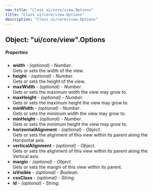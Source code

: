 ```yaml
---
nav-title: "Class ui/core/view.Options"
title: "Class ui/core/view.Options"
description: "Class ui/core/view.Options"
---
```

## Object: "ui/core/view".Options

##### Properties
 - **width** - _(optional)_ - _Number_.    
  Gets or sets the width of the view.
 - **height** - _(optional)_ - _Number_.    
  Gets or sets the height of the view.
 - **maxWidth** - _(optional)_ - _Number_.    
  Gets or sets the maximum width the view may grow to.
 - **maxHeight** - _(optional)_ - _Number_.    
  Gets or sets the maximum height the view may grow to.
 - **minWidth** - _(optional)_ - _Number_.    
  Gets or sets the minimum width the view may grow to.
 - **minHeight** - _(optional)_ - _Number_.    
  Gets or sets the minimum height the view may grow to.
 - **horizontalAlignment** - _(optional)_ - _Object_.    
  Gets or sets the alignment of this view within its parent along the Horizontal axis.
 - **verticalAlignment** - _(optional)_ - _Object_.    
  Gets or sets the alignment of this view within its parent along the Vertical axis.
 - **margin** - _(optional)_ - _Object_.    
  Gets or sets the margin of this view within its parent.
 - **isVisible** - _(optional)_ - _Boolean_.
 - **cssClass** - _(optional)_ - _String_.
 - **id** - _(optional)_ - _String_.